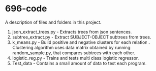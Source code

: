 # 696-code
A description of files and folders in this project.
1. json_extract_trees.py - Extracts trees from json sentences.
2. subtree_extract.py - Extract SUBJECT-OBJECT subtrees from trees.
3. k_means.py - Build positive and negative clusters for each relation . Clustering algorithm uses data matrix obtained by running random_sample.py, that compares subtrees with each other.
4. logistic_reg.py - Trains and tests multi class logistic regressor.
5. Test_data - Contains a small amount of data to test each program.
